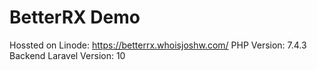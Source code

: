 # BetterRX Demo

Hossted on Linode: https://betterrx.whoisjoshw.com/
PHP Version: 7.4.3
Backend Laravel Version: 10